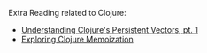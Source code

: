 Extra Reading related to Clojure:

* [Understanding Clojure's Persistent Vectors, pt. 1](http://hypirion.com/musings/understanding-persistent-vector-pt-1) 
* [Exploring Clojure Memoization](http://danmidwood.com/content/2013/02/24/exploring-clojure-memoization.html)